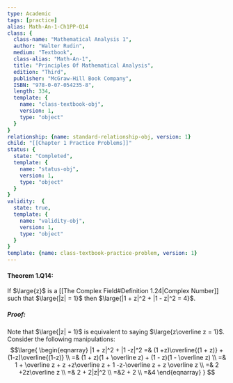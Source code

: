 ```yaml
---
type: Academic
tags: [practice]
alias: Math-An-1-Ch1PP-Q14
class: {
  class-name: "Mathematical Analysis 1",
  author: "Walter Rudin",
  medium: "Textbook",
  class-alias: "Math-An-1",
  title: "Principles Of Mathematical Analysis",
  edition: "Third",
  publisher: "McGraw-Hill Book Company",
  ISBN: "978-0-07-054235-8",
  length: 334,
  template: {
    name: "class-textbook-obj",
    version: 1,
    type: "object"
  }
}
relationship: {name: standard-relationship-obj, version: 1}
child: "[[Chapter 1 Practice Problems]]"
status: {
  state: "Completed",
  template: {
    name: "status-obj",
    version: 1,
    type: "object"
  }
}
validity:  {
  state: true,
  template: {
    name: "validity-obj",
    version: 1,
    type: "object"
  }
}
template: {name: class-textbook-practice-problem, version: 1}
---
```


#### Theorem 1.Q14:
If $\large{z}$ is a [[The Complex Field#Definition 1.24|Complex Number]] such that $\large{|z| = 1}$ then $\large{|1 + z|^2 + |1 - z|^2 = 4}$.

##### Proof:
Note that $\large{|z| = 1}$ is equivalent to saying $\large{z\overline z = 1}$. Consider the following manipulations: 
$$\large{
\begin{eqnarray}
|1 + z|^2 + |1 -z|^2 =& (1 +z)\overline{(1 + z)} + (1-z)\overline{(1-z)} \\
=& (1 + z)(1 + \overline z) + (1 - z)(1 - \overline z) \\
=& 1 + \overline z + z +z\overline z + 1 -z-\overline z + z \overline z \\ 
=& 2 +2z\overline z \\ 
=& 2 + 2|z|^2 \\ 
=&2 + 2 \\
=&4
\end{eqnarray}
}
$$
